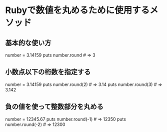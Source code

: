 # Rubyで数値を丸めるために使用するメソッド
## 基本的な使い方
number = 3.14159
puts number.round  # => 3

## 小数点以下の桁数を指定する
number = 3.14159
puts number.round(2)  # => 3.14
puts number.round(3)  # => 3.142

## 負の値を使って整数部分を丸める
number = 12345.67
puts number.round(-1)  # => 12350
puts number.round(-2)  # => 12300